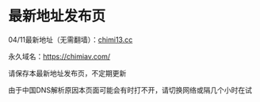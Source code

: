 # 最新地址发布页


04/11最新地址（无需翻墙）：[chimi13.cc](https://chimi13.cc/)

永久域名：https://chimiav.com/ 

请保存本最新地址发布页，不定期更新

由于中国DNS解析原因本页面可能会有时打不开，请切换网络或隔几个小时在试